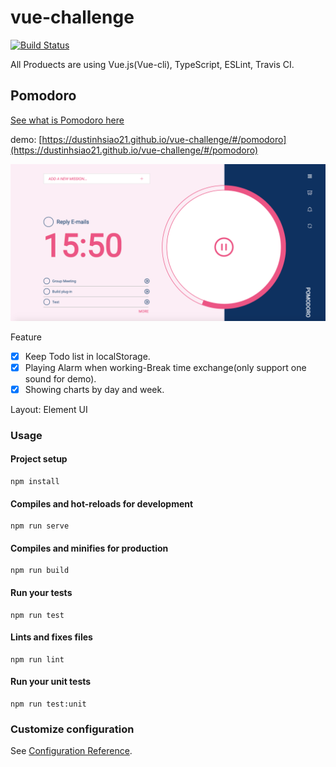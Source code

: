 # vue-challenge

[![Build Status](https://travis-ci.org/dustinhsiao21/vue-challenge.svg?branch=master)](https://travis-ci.org/dustinhsiao21/vue-challenge)

All Produects are using Vue.js(Vue-cli), TypeScript, ESLint, Travis CI.

## Pomodoro

[See what is Pomodoro here](https://en.wikipedia.org/wiki/Pomodoro_Technique)

demo: [https://dustinhsiao21.github.io/vue-challenge/#/pomodoro](https://dustinhsiao21.github.io/vue-challenge/#/pomodoro)

![Pomodoro](./src/assets/Pomodoro.png)

Feature

- [x] Keep Todo list in localStorage.
- [x] Playing Alarm when working-Break time exchange(only support one sound for demo).
- [x] Showing charts by day and week.

Layout: Element UI


### Usage

#### Project setup
```
npm install
```

#### Compiles and hot-reloads for development
```
npm run serve
```

#### Compiles and minifies for production
```
npm run build
```

#### Run your tests
```
npm run test
```

#### Lints and fixes files
```
npm run lint
```

#### Run your unit tests
```
npm run test:unit
```

### Customize configuration
See [Configuration Reference](https://cli.vuejs.org/config/).
